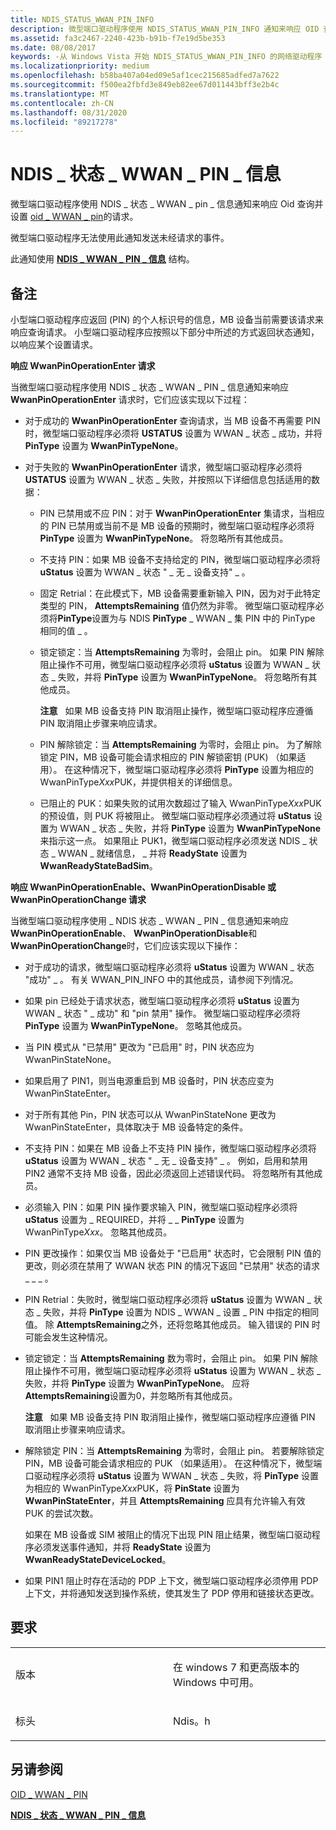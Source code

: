 ```yaml
---
title: NDIS_STATUS_WWAN_PIN_INFO
description: 微型端口驱动程序使用 NDIS_STATUS_WWAN_PIN_INFO 通知来响应 OID 查询并设置 OID_WWAN_PIN 的请求。 微型端口驱动程序无法使用此通知发送未经请求的事件。此通知使用 NDIS_WWAN_PIN_INFO 结构。
ms.assetid: fa3c2467-2240-423b-b91b-f7e19d5be353
ms.date: 08/08/2017
keywords: -从 Windows Vista 开始 NDIS_STATUS_WWAN_PIN_INFO 的网络驱动程序
ms.localizationpriority: medium
ms.openlocfilehash: b58ba407a04ed09e5af1cec215685adfed7a7622
ms.sourcegitcommit: f500ea2fbfd3e849eb82ee67d011443bff3e2b4c
ms.translationtype: MT
ms.contentlocale: zh-CN
ms.lasthandoff: 08/31/2020
ms.locfileid: "89217278"
---
```

# <a name="ndis_status_wwan_pin_info"></a>NDIS \_ 状态 \_ WWAN \_ PIN \_ 信息


微型端口驱动程序使用 NDIS \_ 状态 \_ WWAN \_ pin \_ 信息通知来响应 Oid 查询并设置 [oid \_ WWAN \_ pin](oid-wwan-pin.md)的请求。

微型端口驱动程序无法使用此通知发送未经请求的事件。

此通知使用 [**NDIS \_ WWAN \_ PIN \_ 信息**](/windows-hardware/drivers/ddi/ndiswwan/ns-ndiswwan-_ndis_wwan_pin_info) 结构。

<a name="remarks"></a>备注
-------

小型端口驱动程序应返回 (PIN) 的个人标识号的信息，MB 设备当前需要该请求来响应查询请求。 小型端口驱动程序应按照以下部分中所述的方式返回状态通知，以响应某个设置请求。

**响应 WwanPinOperationEnter 请求**

当微型端口驱动程序使用 NDIS \_ 状态 \_ WWAN \_ PIN \_ 信息通知来响应 **WwanPinOperationEnter** 请求时，它们应该实现以下过程：

-   对于成功的 **WwanPinOperationEnter** 查询请求，当 MB 设备不再需要 PIN 时，微型端口驱动程序必须将 **USTATUS** 设置为 WWAN \_ 状态 \_ 成功，并将 **PinType** 设置为 **WwanPinTypeNone**。

-   对于失败的 **WwanPinOperationEnter** 请求，微型端口驱动程序必须将 **USTATUS** 设置为 WWAN \_ 状态 \_ 失败，并按照以下详细信息包括适用的数据：

    -   PIN 已禁用或不应 PIN：对于 **WwanPinOperationEnter** 集请求，当相应的 PIN 已禁用或当前不是 MB 设备的预期时，微型端口驱动程序必须将 **PinType** 设置为 **WwanPinTypeNone**。 将忽略所有其他成员。

    -   不支持 PIN：如果 MB 设备不支持给定的 PIN，微型端口驱动程序必须将 **uStatus** 设置为 WWAN \_ 状态 " \_ 无 \_ 设备支持" \_ 。

    -   固定 Retrial：在此模式下，MB 设备需要重新输入 PIN，因为对于此特定类型的 PIN， **AttemptsRemaining** 值仍然为非零。 微型端口驱动程序必须将**PinType**设置为与 NDIS **PinType** \_ WWAN \_ 集 PIN 中的 PinType 相同的值 \_ 。

    -   锁定锁定：当 **AttemptsRemaining** 为零时，会阻止 pin。 如果 PIN 解除阻止操作不可用，微型端口驱动程序必须将 **uStatus** 设置为 WWAN \_ 状态 \_ 失败，并将 **PinType** 设置为 **WwanPinTypeNone**。 将忽略所有其他成员。

        **注意**   如果 MB 设备支持 PIN 取消阻止操作，微型端口驱动程序应遵循 PIN 取消阻止步骤来响应请求。

         

    -   PIN 解除锁定：当 **AttemptsRemaining** 为零时，会阻止 pin。 为了解除锁定 PIN，MB 设备可能会请求相应的 PIN 解锁密钥 (PUK) （如果适用）。 在这种情况下，微型端口驱动程序必须将 **PinType** 设置为相应的 WwanPinType*Xxx*PUK，并提供相关的详细信息。

    -   已阻止的 PUK：如果失败的试用次数超过了输入 WwanPinType*Xxx*PUK 的预设值，则 PUK 将被阻止。 微型端口驱动程序必须通过将 **uStatus** 设置为 WWAN \_ 状态 \_ 失败，并将 **PinType** 设置为 **WwanPinTypeNone**来指示这一点。 如果阻止 PUK1，微型端口驱动程序必须发送 NDIS \_ 状态 \_ WWAN \_ 就绪信息， \_ 并将 **ReadyState** 设置为 **WwanReadyStateBadSim**。

**响应 WwanPinOperationEnable、WwanPinOperationDisable 或 WwanPinOperationChange 请求**

当微型端口驱动程序使用 \_ NDIS 状态 \_ WWAN \_ PIN \_ 信息通知来响应 **WwanPinOperationEnable**、 **WwanPinOperationDisable**和 **WwanPinOperationChange**时，它们应该实现以下操作：

-   对于成功的请求，微型端口驱动程序必须将 **uStatus** 设置为 WWAN \_ 状态 "成功" \_ 。 有关 WWAN_PIN_INFO 中的其他成员，请参阅下列情况。

-   如果 pin 已经处于请求状态，微型端口驱动程序必须将 **uStatus** 设置为 WWAN \_ 状态 " \_ 成功" 和 "pin 禁用" 操作。 微型端口驱动程序必须将 **PinType** 设置为 **WwanPinTypeNone**。 忽略其他成员。

-   当 PIN 模式从 "已禁用" 更改为 "已启用" 时，PIN 状态应为 WwanPinStateNone。

-   如果启用了 PIN1，则当电源重启到 MB 设备时，PIN 状态应变为 WwanPinStateEnter。

-   对于所有其他 Pin，PIN 状态可以从 WwanPinStateNone 更改为 WwanPinStateEnter，具体取决于 MB 设备特定的条件。

-   不支持 PIN：如果在 MB 设备上不支持 PIN 操作，微型端口驱动程序必须将 **uStatus** 设置为 WWAN \_ 状态 " \_ 无 \_ 设备支持" \_ 。 例如，启用和禁用 PIN2 通常不支持 MB 设备，因此必须返回上述错误代码。 将忽略所有其他成员。

-   必须输入 PIN：如果 PIN 操作要求输入 PIN，微型端口驱动程序必须将 **uStatus** 设置为 \_ REQUIRED，并将 \_ \_ **PinType** 设置为 WwanPinType*Xxx*。 忽略其他成员。

-   PIN 更改操作：如果仅当 MB 设备处于 "已启用" 状态时，它会限制 PIN 值的更改，则必须在禁用了 WWAN 状态 PIN 的情况下返回 "已禁用" 状态的请求 \_ \_ \_ 。

-   PIN Retrial：失败时，微型端口驱动程序必须将 **uStatus** 设置为 WWAN \_ 状态 \_ 失败，并将 **PinType** 设置为 NDIS \_ WWAN \_ 设置 \_ PIN 中指定的相同值。 除 **AttemptsRemaining**之外，还将忽略其他成员。 输入错误的 PIN 时可能会发生这种情况。

-   锁定锁定：当 **AttemptsRemaining** 数为零时，会阻止 pin。 如果 PIN 解除阻止操作不可用，微型端口驱动程序必须将 **uStatus** 设置为 WWAN \_ 状态 \_ 失败，并将 **PinType** 设置为 **WwanPinTypeNone**。 应将**AttemptsRemaining**设置为0，并忽略所有其他成员。

    **注意**   如果 MB 设备支持 PIN 取消阻止操作，微型端口驱动程序应遵循 PIN 取消阻止步骤来响应请求。

     

-   解除锁定 PIN：当 **AttemptsRemaining** 为零时，会阻止 pin。 若要解除锁定 PIN，MB 设备可能会请求相应的 PUK （如果适用）。 在这种情况下，微型端口驱动程序必须将 **uStatus** 设置为 WWAN \_ 状态 \_ 失败，将 **PinType** 设置为相应的 WwanPinType*Xxx*PUK，将 **PinState** 设置为 **WwanPinStateEnter**，并且 **AttemptsRemaining** 应具有允许输入有效 PUK 的尝试次数。

    如果在 MB 设备或 SIM 被阻止的情况下出现 PIN 阻止结果，微型端口驱动程序必须发送事件通知，并将 **ReadyState** 设置为 **WwanReadyStateDeviceLocked**。

-   如果 PIN1 阻止时存在活动的 PDP 上下文，微型端口驱动程序必须停用 PDP 上下文，并将通知发送到操作系统，使其发生了 PDP 停用和链接状态更改。

<a name="requirements"></a>要求
------------

<table>
<colgroup>
<col width="50%" />
<col width="50%" />
</colgroup>
<tbody>
<tr class="odd">
<td><p>版本</p></td>
<td><p>在 windows 7 和更高版本的 Windows 中可用。</p></td>
</tr>
<tr class="even">
<td><p>标头</p></td>
<td>Ndis。h</td>
</tr>
</tbody>
</table>

## <a name="see-also"></a>另请参阅


[OID \_ WWAN \_ PIN](oid-wwan-pin.md)

[**NDIS \_ 状态 \_ WWAN \_ PIN \_ 信息**](ndis-status-wwan-pin-info.md)

 

